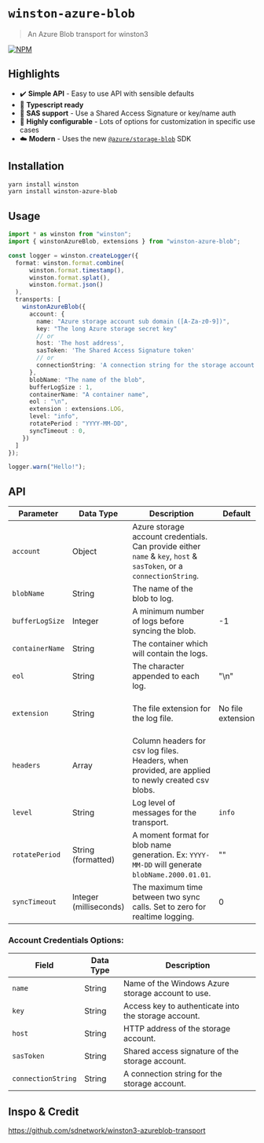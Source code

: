 # `winston-azure-blob`

> An Azure Blob transport for winston3

[![NPM](https://img.shields.io/npm/v/winston-azure-blob?style=for-the-badge)](https://www.npmjs.com/package/winston-azure-blob)

## Highlights

-   :heavy_check_mark: **Simple API** - Easy to use API with sensible defaults
-   :large_blue_circle: **Typescript ready**
-   :closed_lock_with_key: **SAS support** - Use a Shared Access Signature or key/name auth
-   :wrench: **Highly configurable** - Lots of options for customization in specific use cases
-   :cloud: **Modern** - Uses the new [`@azure/storage-blob`](https://www.npmjs.com/package/@azure/storage-blob) SDK

## Installation

```bash
yarn install winston
yarn install winston-azure-blob
```

## Usage

```typescript
import * as winston from "winston";
import { winstonAzureBlob, extensions } from "winston-azure-blob";

const logger = winston.createLogger({
  format: winston.format.combine(
      winston.format.timestamp(),
      winston.format.splat(),
      winston.format.json()
  ),
  transports: [
    winstonAzureBlob({
      account: {
        name: "Azure storage account sub domain ([A-Za-z0-9])",
        key: "The long Azure storage secret key"
        // or
        host: 'The host address',
        sasToken: 'The Shared Access Signature token'
        // or
        connectionString: 'A connection string for the storage account'
      },
      blobName: "The name of the blob",
      bufferLogSize : 1,
      containerName: "A container name",
      eol : "\n",
      extension : extensions.LOG,
      level: "info",
      rotatePeriod : "YYYY-MM-DD",
      syncTimeout : 0,
    })
  ]
});

logger.warn("Hello!");
```

## API

| Parameter       | Data Type              | Description                                                                                                         | Default           | Type/Options                                     |
| --------------- | ---------------------- | ------------------------------------------------------------------------------------------------------------------- | ----------------- | ------------------------------------------------ |
| `account`       | Object                 | Azure storage account credentials. Can provide either `name` & `key`, `host` & `sasToken`, or a `connectionString`. |                   | See below                                        |
| `blobName`      | String                 | The name of the blob to log.                                                                                        |                   |                                                  |
| `bufferLogSize` | Integer                | A minimum number of logs before syncing the blob.                                                                   | -1                |                                                  |
| `containerName` | String                 | The container which will contain the logs.                                                                          |                   |                                                  |
| `eol`           | String                 | The character appended to each log.                                                                                 | "\n"              |                                                  |
| `extension`     | String                 | The file extension for the log file.                                                                                | No file extension | `.log` via `extensions` or string file extension |
| `headers`       | Array<String>          | Column headers for csv log files. Headers, when provided, are applied to newly created csv blobs.                   |                   |                                                  |
| `level`         | String                 | Log level of messages for the transport.                                                                            | `info`            |                                                  |
| `rotatePeriod`  | String (formatted)     | A moment format for blob name generation. Ex: `YYYY-MM-DD` will generate `blobName.2000.01.01`.                     | ""                |                                                  |
| `syncTimeout`   | Integer (milliseconds) | The maximum time between two sync calls. Set to zero for realtime logging.                                          | 0                 |                                                  |

### Account Credentials Options:

| Field              | Data Type | Description                                          |
| ------------------ | --------- | ---------------------------------------------------- |
| `name`             | String    | Name of the Windows Azure storage account to use.    |
| `key`              | String    | Access key to authenticate into the storage account. |
| `host`             | String    | HTTP address of the storage account.                 |
| `sasToken`         | String    | Shared access signature of the storage account.      |
| `connectionString` | String    | A connection string for the storage account.         |

## Inspo & Credit

<https://github.com/sdnetwork/winston3-azureblob-transport>
